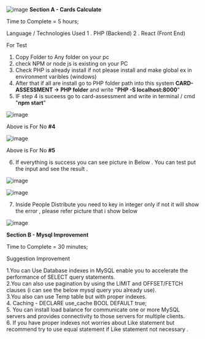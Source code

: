 ![image](https://github.com/khuzairie1306/card-assesment/assets/151608761/9f11a5e5-eb14-403b-a496-349df8f19273)
**Section A -  Cards Calculate**

Time to Complete = 5 hours;

Language / Technologies Used
  1 .  PHP (Backend)
  2 .  React (Front End)

For Test 
  1.  Copy Folder to Any folder on your pc
  2.  check NPM or node js is existing on your PC
  3.  Check PHP is already install if not please install and make global ex in environment varibles (windows)
  4.  After that if all are install go to PHP folder path into this system **CARD-ASSESSMENT -> PHP folder** and write "**PHP -S localhost:8000**"
  5.  IF step 4 is suceess go to card-assessment and write in terminal / cmd "**npm start**"

  ![image](https://github.com/khuzairie1306/card-assesment/assets/151608761/8911ccc9-593c-432c-b6c3-12a6dd45df96) 
  
  Above is For No **#4**

  
  ![image](https://github.com/khuzairie1306/card-assesment/assets/151608761/5a88e7d1-98ce-4e41-88e7-dc9e33afc49d)
  
  Above is For No **#5**


  6. If everything is success you can see picture in Below . You can test put the input and see the result .

  ![image](https://github.com/khuzairie1306/card-assesment/assets/151608761/62fc7ddd-d7ff-4285-8589-17498b716d47)

  
  ![image](https://github.com/khuzairie1306/card-assesment/assets/151608761/2c967a22-3c5a-4371-87fd-c53f83f03599)

  7. Inside People Distribute you need to key in integer only if not it will show the error , please refer picture that i show below

  ![image](https://github.com/khuzairie1306/card-assesment/assets/151608761/b9e98648-a8e7-40b8-8705-3dfd319d81e2) 

**Section B - Mysql Improvement**


Time to Complete = 30 minutes;

Suggestion Improvement

1.You can Use Database indexes in MySQL enable you to accelerate the performance of SELECT query statements.  
2.You can also use pagination by using the LIMIT and OFFSET/FETCH clauses (i can see the below mysql query you already use).<br>
3.You also can use Temp table but with proper indexes.<br>
4. Caching - DECLARE use_cache BOOL DEFAULT true;<br>
5. You can install load balance for communicate one or more MySQL servers and provides connectivity to those servers for multiple clients.<br>
6. If you have proper indexes not worries about Like statement but recommend try to use equal statement if Like statement not necessary  .<br>


  



  

